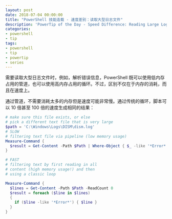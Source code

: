 ```yaml
---
layout: post
date: 2018-07-04 00:00:00
title: "PowerShell 技能连载 - 速度差别：读取大型日志文件"
description: 'PowerTip of the Day - Speed Difference: Reading Large Log Files'
categories:
- powershell
- tip
tags:
- powershell
- tip
- powertip
- series
---
```

需要读取大型日志文件时，例如，解析错误信息，PowerShell 既可以使用低内存占用的管道，也可以使用高内存占用的循环。不过，区别不仅在于内存的消耗，而且在速度上。

通过管道，不需要消耗太多的内存但是速度可能非常慢。通过传统的循环，脚本可以 10 倍甚至 100 倍的速度生成相同的结果：

```powershell
# make sure this file exists, or else
# pick a different text file that is very large
$path = 'C:\Windows\Logs\DISM\dism.log'
# SLOW
# filtering text file via pipeline (low memory usage)
Measure-Command {
  $result = Get-Content -Path $Path | Where-Object { $_ -like '*Error*' }
}

# FAST
# filtering text by first reading in all
# content (high memory usage!) and then
# using a classic loop

Measure-Command {
  $lines = Get-Content -Path $Path -ReadCount 0
  $result = foreach ($line in $lines)
  {
    if ($line -like '*Error*') { $line }
  }
}
```

<!--本文国际来源：[Speed Difference: Reading Large Log Files](http://community.idera.com/powershell/powertips/b/tips/posts/speed-difference-reading-large-log-files)-->

